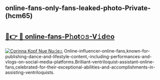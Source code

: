 ## online-fans-only-fans​-leaked-photo​-Private-(hcm65)


# <h2><a href="https://mediaupload.pro?title=online-fans&ref=git">🔗👉 🔴 online-fans-P𝚑ot𝚘𝚜-V𝚒d𝚎o</a></h2>

[![Corinna Kopf Nue Nu𝚍e𝚜](https://i.imgur.com/0qMVB7G.gif)](https://mediaupload.pro?title=online-fans&ref=git)
Online-influencer-online-fans,known-for-publishing-dance-and-lifestyle-content,-including-performances-and-vlogs-on-social-media-platforms.Brilliant-ventriloquist-assistant-online-fans,celebrated-for-their-exceptional-abilities-and-accomplishments-in-assisting-ventriloquists.  